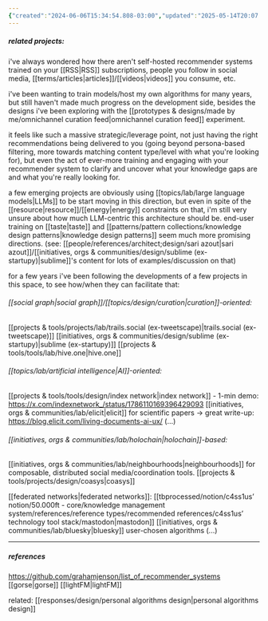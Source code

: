 ```yaml
---
{"created":"2024-06-06T15:34:54.808-03:00","updated":"2025-05-14T20:07:46.224-03:00","aliases":["recommender system"],"tags":["topic","lab","AI","🌱","response"],"relevancescore":94,"notestage":["🌱"],"dg-publish":true,"permalink":"/responses/lab/recommender-systems/","dgPassFrontmatter":true}
---
```


##### related projects:

i've always wondered how there aren't self-hosted recommender systems trained on your [[RSS\|RSS]] subscriptions, people you follow in social media, [[terms/articles\|articles]]/[[videos\|videos]] you consume, etc.

i've been wanting to train models/host my own algorithms for many years, but still haven't made much progress on the development side, besides the designs i've been exploring with the [[prototypes & designs/made by me/omnichannel curation feed\|omnichannel curation feed]] experiment.

it feels like such a massive strategic/leverage point, not just having the right recommendations being delivered to you (going beyond persona-based filtering, more towards matching content type/level with what you're looking for), but even the act of ever-more training and engaging with your recommender system to clarify and uncover what your knowledge gaps are and what you're really looking for.

a few emerging projects are obviously using [[topics/lab/large language models\|LLMs]] to be start moving in this direction, but even in spite of the [[resource\|resource]]/[[energy\|energy]] constraints on that, i'm still very unsure about how much LLM-centric this architecture should be. end-user training on [[taste\|taste]] and [[patterns/pattern collections/knowledge design patterns\|knowledge design patterns]] seem much more promising directions. (see: [[people/references/architect;design/sari azout\|sari azout]]/[[initiatives, orgs & communities/design/sublime (ex-startupy)\|sublime]]'s content for lots of examples/discussion on that)

for a few years i've been following the developments of a few projects in this space, to see how/when they can facilitate that:
###### [[social graph\|social graph]]/[[topics/design/curation\|curation]]-oriented:
[[projects & tools/projects/lab/trails.social (ex-tweetscape)\|trails.social (ex-tweetscape)]]
[[initiatives, orgs & communities/design/sublime (ex-startupy)\|sublime (ex-startupy)]]
[[projects & tools/tools/lab/hive.one\|hive.one]]
###### [[topics/lab/artificial intelligence\|AI]]-oriented:
[[projects & tools/tools/design/index network\|index network]] - 1-min demo: https://x.com/indexnetwork_/status/1786110169396429093
[[initiatives, orgs & communities/lab/elicit\|elicit]] for scientific papers -> great write-up: https://blog.elicit.com/living-documents-ai-ux/
(...)
###### [[initiatives, orgs & communities/lab/holochain\|holochain]]-based:
[[initiatives, orgs & communities/lab/neighbourhoods\|neighbourhoods]] for composable, distributed social media/coordination tools.
[[projects & tools/projects/design/coasys\|coasys]]

[[federated networks\|federated networks]]:
[[tbprocessed/notion/c4ss1us’ notion/50.000ft - core/knowledge management system/references/reference types/recommended references/c4ss1us’ technology tool stack/mastodon\|mastodon]]
[[initiatives, orgs & communities/lab/bluesky\|bluesky]] user-chosen algorithms
(...)

---
##### references

https://github.com/grahamjenson/list_of_recommender_systems
[[gorse\|gorse]]
[[lightFM\|lightFM]]

related: [[responses/design/personal algorithms design\|personal algorithms design]]

